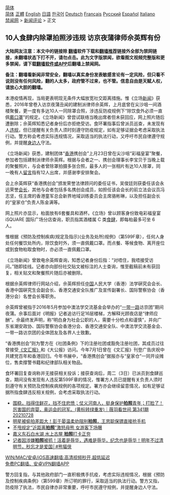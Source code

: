  <!-- 面包屑导航 --> <div class="breadcrumb"><!-- GTranslate: https://gtranslate.io/ -->  <div class="switcher notranslate">  <div class="selected">  <a href="#" onclick="return false;"> 简体</a>  </div>  <div class="option">  <a href="https://www.bannedbook.org" onclick="doGTranslate('zh-CN|zh-CN');jQuery('div.switcher div.selected a').html(jQuery(this).html());return false;" title="简体中文" class="nturl selected"> 简体</a>  <a href="https://www.bannedbook.org/zh-tw/" onclick="doGTranslate('zh-CN|zh-TW');jQuery('div.switcher div.selected a').html(jQuery(this).html());return false;" title="繁體中文" class="nturl"> 正體</a>  <a href="https://www.bannedbook.org/en/" onclick="doGTranslate('zh-CN|en');jQuery('div.switcher div.selected a').html(jQuery(this).html());return false;" title="English" class="nturl"> English</a>  <a href="https://www.bannedbook.org/ja/" onclick="doGTranslate('zh-CN|ja');jQuery('div.switcher div.selected a').html(jQuery(this).html());return false;" title="日本語" class="nturl"> 日語</a>  <a href="https://www.bannedbook.org/ko/" onclick="doGTranslate('zh-CN|ko');jQuery('div.switcher div.selected a').html(jQuery(this).html());return false;" title="한국어" class="nturl"> 한국어</a>  <a href="https://www.bannedbook.org/de/" onclick="doGTranslate('zh-CN|de');jQuery('div.switcher div.selected a').html(jQuery(this).html());return false;" title="Deutsch" class="nturl"> Deutsch</a>  <a href="https://www.bannedbook.org/fr/" onclick="doGTranslate('zh-CN|fr');jQuery('div.switcher div.selected a').html(jQuery(this).html());return false;" title="Français" class="nturl"> Français</a>  <a href="https://www.bannedbook.org/ru/" onclick="doGTranslate('zh-CN|ru');jQuery('div.switcher div.selected a').html(jQuery(this).html());return false;" title="Русский" class="nturl"> Русский</a>  <a href="https://www.bannedbook.org/es/" onclick="doGTranslate('zh-CN|es');jQuery('div.switcher div.selected a').html(jQuery(this).html());return false;" title="Español" class="nturl"> Español</a>  <a href="https://www.bannedbook.org/it/" onclick="doGTranslate('zh-CN|it');jQuery('div.switcher div.selected a').html(jQuery(this).html());return false;" title="Italiano" class="nturl"> Italiano</a>  </div>  </div>      <div class='breadcrumb-sub'><!-- Breadcrumb NavXT 6.3.0 --> <a href="https://www.bannedbook.org/" class="home">禁闻网</a> &gt; <a href="https://www.bannedbook.org/bnews/comments/" class="category">新闻评论</a> &gt; 正文</div></div><h2>10人食肆内除罩拍照涉违规 访京夜蒲律师佘英辉有份</h2> <p class="notice"><b>大陆网友注意：本文中的链接除 <a href="https://github.com/bannedbook/fanqiang" >翻墙</a>软件下载和<a href="https://github.com/killgcd/justmysocks/blob/master/README.md">翻墙推荐</a>链接外全部为禁网链接，未翻墙状态下打不开，请勿点击。此为文字版禁闻，欲看图文视频完整版和更多禁闻，请下载<a href="https://github.com/bannedbook/fanqiang">翻墙软件或APP</a>后翻墙上禁闻网。</p><p>备注：翻墙看新闻非常安全，翻墙以真实身份发表敏感言论有一定风险，但只看不说则没有任何风险，翻的人太多，政府管不过来，也不管。信息自由是天赋人权，请放心大胆的翻墙。</b></p>  <div class="entry">  <p>本港疫情再现，当局更表明现无条件大幅放宽社交距离措施。惟《立场<span class='wp_keywordlink_affiliate'><a href="https://www.bannedbook.org/" title="新闻">新闻</a></span>》获悉，2016年曾卷入访京夜蒲丑闻的建制派律师佘英辉，上月底曾在尖沙咀一间酒楼聚餐，更一度有多达10人一同除罩合照，涉违反防疫规例下“除饮食外必须一直佩<a href="https://www.bannedbook.org/bnews/tag/%E6%88%B4%E5%8F%A3%E7%BD%A9/" class="st_tag internal_tag" rel="tag" title="标签 戴口罩 下的日志">戴口罩</a>”的规定。《立场新闻》曾尝试联络当晚出席者但未获回应，网上照片随后遭删除；佘英辉知悉记者身份后亦拒绝受访。食环署指事后曾派员巡查，未发现有人<a href="https://www.bannedbook.org/bnews/tag/%E8%BF%9D%E8%A7%84/" class="st_tag internal_tag" rel="tag" title="标签 违规 下的日志">违规</a>，但已提醒有关负责人须时刻遵守防疫规定，如有足够证据会考虑采取执法行动。警方称会考虑实际违规情况，采取适当的执法行动，又呼吁市民自律遵守规例，并提醒<a href="https://www.bannedbook.org/bnews/tag/%E8%BA%AB%E8%BE%B9%E4%BA%BA/" class="st_tag internal_tag" rel="tag" title="标签 身边人 下的日志">身边人</a>守法。</p> <p>《立场新闻》获悉，建制团体“<a href="https://www.bannedbook.org/bnews/tag/%e9%a6%99%e6%b8%af/" class="st_tag internal_tag" rel="tag" title="标签 香港 下的日志">香港</a>携创会”上月23日曾在尖沙咀“彩福皇宴”聚餐，参加者包括建制派律师佘英辉。根据与会者之一、携创会理事长李宝贝于当晚上载的聚餐照片，与会者曾除罩拍摄多张合照，最多人的一张相片有达10人除罩，同一晚有人<span class='wp_keywordlink'><a href="https://www.bannedbook.org/bnews/tougao/" title="留言" target="_blank">留言</a></span>指有12人出席，并感谢李安排聚会。</p> <p>会上佘英辉获“香港携创会”颁发荣誉法律顾问的委任证书，吴俊廷则获委任该会永远荣誉<a href="https://www.bannedbook.org/bnews/tag/%E4%BC%9A%E9%95%BF/" class="st_tag internal_tag" rel="tag" title="标签 会长 下的日志">会长</a>，其他与会者包括多名携创会成员，如担任该会会长的前立法会议员冯志坚，任主席的香港童军总会新界地域训练委员会主席骆彬琳，以及担任副会长的“皇家仓”负责人陈金满等。</p>  <p>网上照片亦显示，枱面放有6套餐具和酒杯。《立场》曾以顾客身份致电彩福皇宴 iSQUARE 国际广场分店查询，职员指其酒楼属 C 类<a href="https://www.bannedbook.org/bnews/tag/%E9%A3%9F%E8%82%86/" class="st_tag internal_tag" rel="tag" title="标签 食肆 下的日志">食肆</a>，即每枱最多可坐 6 人。</p> <p>惟根据《预防及控制疾病(规定及指示)(业务及处所)规例》（第599F章），任何人身处任何餐饮处所内，除饮食时外，须一直佩戴口罩。而点餐、等候食物、离开座位或到食物枱取食物时，亦必须一直佩戴口罩。</p> <p>《立场新闻》曾致电佘英辉查询，知悉记者身份后指：“对唔住，我唔接受访问。”随即挂线。记者亦向部份社交贴文被标注的人士查询，惟至截稿前未有获回复，相关贴文和聚餐照片随后亦被删除。</p>  <p>根据佘英辉律师行网站介绍，佘英辉担任<span class='wp_keywordlink_affiliate'><a href="https://www.bannedbook.org/" title="中国" target="_blank">中国</a></span>人民大学（香港）法学硏究会会长、香港中国硏究生会副会长、香港交通安全队推广及宣传副署长、国际警察协会（香港分会）名誉会长等职务。</p> <p>佘英辉曾被指于2016年5月参加中澳法学交流基金会举办的“<a href="https://www.bannedbook.org/bnews/tag/%e4%b8%80%e5%b8%a6%e4%b8%80%e8%b7%af/" class="st_tag internal_tag" rel="tag" title="标签 一带一路 下的日志">一带一路</a>访京团”期间夜蒲。佘事后面对《明报》记者追访行足16层楼梯，方解释光顾夜店是“律师应酬”。佘最终发声明，称“明白身为社会公职的人，需要十分检点和谨慎”，并向广东省潮安政协、国际警察协会香港分会、香港交通安全队、中澳法学交流基金会、一带一路访京团的全体团友及各界人士致歉。</p> <p>“香港携创会”则为警方在《社团条例》下的注册社团或豁免注册社团，其成员过往曾接受<a href="https://www.bannedbook.org/bnews/tag/%e3%80%8a%e6%96%87%e6%b1%87%e6%8a%a5%e3%80%8b/" class="st_tag internal_tag" rel="tag" title="标签 《文汇报》 下的日志">《文汇报》</a>和《大公报》访问。今年7月1日曾在《文汇报》刊登广告庆祝中共建党百年和香港回归。今年书展中，“香港携创会”据报亦与“皇家仓”一同开设摊位，售卖撑警书籍和纪律部队相关物品。</p>  <p>食环署回复查询称并无接获相关投诉；接获查询后，周二（3日）已派员到食肆巡查，期间没有发现有人违反第599F章的情况，惟署方人员已提醒有关负责人须时刻遵守有关预防及控制疾病规例的各项规定。署方亦会继续留意情况，如有足够证据所指食肆违反相关规例，会考虑采取执法行动。</p> <ul class='op-related-articles' title='相关阅读'> <li><a href='https://www.bannedbook.org/bnews/bannedvideo/20210804/1599677.html' target='_blank'>围稳，挡得住鲜花，挡不住悲愤；仗义河南人，挺身保护<b>拍照</b>青年；打脸了！厉害国的弃婴，奥运会的冠军。(黄标转绿重发)｜薇羽看世间 第341期 20210728</a></li> <li><a href='https://www.bannedbook.org/bnews/yule/20210803/1599167.html' target='_blank'>明星被偷拍差距大！彭于晏温柔劝阻别<b>拍照</b>，王思聪保镖直接抢手机</a></li> <li><a href='https://www.bannedbook.org/bnews/lifebaike/20210801/1598053.html' target='_blank'>不甩规定“近距离<b>拍照</b>”激怒母熊 女游客下场曝</a></li> <li><a href='https://www.bannedbook.org/bnews/taiwannews/20210801/1598007.html' target='_blank'>嘉义东石白水湖 水上古屋 <b>拍照</b>打卡正夯</a></li> <li><a href='https://www.bannedbook.org/bnews/comments/20210729/1596384.html' target='_blank'>记者因涉嫌<b>拍照</b>被抓！活着是辱华，遇难是辱华，纪念也是辱华！明年不过清明节，秒忘才是爱国│#熊猫侠</a></li> </ul> <p class="texttj"> <a href="https://github.com/bannedbook/fanqiang/wiki/V2ray%E6%9C%BA%E5%9C%BA" target="_blank">WIN/MAC/安卓/iOS高速翻墙:高清视频秒开,超低延迟</a><br/> <a href="https://github.com/bannedbook/fanqiang/wiki/%E7%A6%81%E9%97%BB%E7%BD%91%E5%AE%89%E5%8D%93%E7%BF%BB%E5%A2%99%E6%96%B0%E9%97%BBAPP" target="_blank">免费PC翻墙、安卓VPN翻墙APP</a></p><p>警方回复指，与其他政府部门一直积极携手抗疫，考虑实际违规情况，根据《预防及控制疾病条例》（第599章）所订明的罪行，采取适当的执法行动。警方又指，防疫除了执法，市民自律亦非常重要，呼吁市民遵守规例，并提醒身边人守法。</p> <a name='sharetosocial'></a>  <div style="margin-bottom:5px;padding-bottom:5px;clear:both"> <div id="archive-pix-1" class="banner-ads"> <!-- AuctionX Display platform tag START --> <div id="26318x728x90x621x_ADSLOT2" clicktrack="%%CLICK_URL_ESC%%"></div> <!-- AuctionX Display platform tag END --> </div> <div id="archive-pix-2" class="banner-ads"> <!-- AuctionX Display platform tag START --> <div id="26315x300x250x621x_ADSLOT2" clicktrack="%%CLICK_URL_ESC%%"></div> <!-- AuctionX Display platform tag END --> </div> </div>  <div id="archive-pix-1" class="banner-ads"> <!-- AuctionX Display platform tag START --> <div id="26318x728x90x621x_ADSLOT3" clicktrack="%%CLICK_URL_ESC%%"></div> <!-- AuctionX Display platform tag END --> </div> </div><!--END ENTRY--> 
